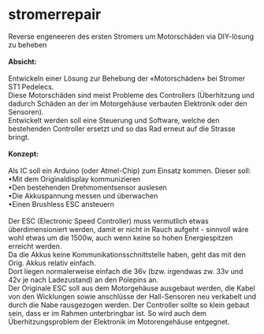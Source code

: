 # stromerrepair
Reverse engeneeren des ersten Stromers um Motorschäden via DIY-lösung zu beheben<br>
<br>
<b>Absicht:</b><br>
<br>
Entwickeln einer Lösung zur Behebung der «Motorschäden» bei Stromer ST1 Pedelecs.<br>
Diese Motorschäden sind meist Probleme des Controllers (Überhitzung und dadurch Schäden an der im Motorgehäuse verbauten Elektronik oder den Sensoren). <br>
Entwickelt werden soll eine Steuerung und Software, welche den bestehenden Controller ersetzt und so das Rad erneut auf die Strasse bringt.<br>
<br>
<b>Konzept:</b><br>
<br>
Als IC soll ein Arduino (oder Atmel-Chip) zum Einsatz kommen. Dieser soll:<br>
•Mit dem Originaldisplay kommunizieren<br>
•Den bestehenden Drehmomentsensor auslesen<br>
•Die Akkuspannung messen und überwachen<br>
•Einen Brushless ESC ansteuern<br>
<br>
Der ESC (Electronic Speed Controller) muss vermutlich etwas überdimensioniert werden, damit er nicht in Rauch aufgeht - sinnvoll wäre wohl etwas um die 1500w, auch wenn keine so hohen Energiespitzen erreicht werden.<br>
Da die Akkus keine Kommunikationsschnittstelle haben, geht das mit den Orig. Akkus relativ einfach.<br>
Dort liegen normalerweise einfach die 36v (bzw. irgendwas zw. 33v und 42v je nach Ladezustand) an den Polepins an. <br>
Der Originale ESC soll aus dem Motorgehäuse ausgebaut werden, die Kabel von den Wicklungen sowie anschlüsse der Hall-Sensoren neu verkabelt und durch die Nabe rausgezogen werden. Der Controller sollte so klein gebaut sein, dass er im Rahmen unterbringbar ist. So wird auch dem Überhitzungsproblem der Elektronik im Motorengehäuse entgegnet. <br>
<br>

